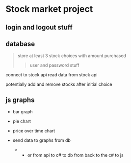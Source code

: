 # Stock market project

## login and logout stuff

## database
> store at least 3 stock choices with amount purchased
>> user and password stuff

connect to stock api
read data from stock api

potentially add and remove stocks after initial choice

## js graphs
  + bar graph
  + pie chart
  + price over time chart

  + send data to graphs from db
    + + or from api to c# to db from back to the c# to js
